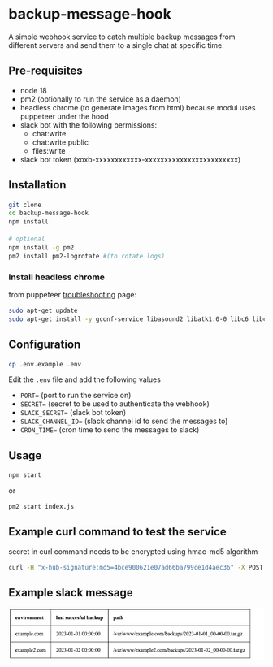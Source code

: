# backup-message-hook

A simple webhook service to catch multiple backup messages from different servers
and send them to a single chat at specific time.

## Pre-requisites

- node 18
- pm2 (optionally to run the service as a daemon)
- headless chrome (to generate images from html) because modul uses puppeteer under the hood
- slack bot with the following permissions:
  - chat:write
  - chat:write.public
  - files:write
- slack bot token (xoxb-xxxxxxxxxxxx-xxxxxxxxxxxxxxxxxxxxxxxx)

## Installation

```bash
git clone
cd backup-message-hook
npm install

# optional
npm install -g pm2
pm2 install pm2-logrotate #(to rotate logs)
```

### Install headless chrome

from puppeteer [troubleshooting](https://github.com/puppeteer/puppeteer/blob/main/docs/troubleshooting.md) page:

```bash
sudo apt-get update
sudo apt-get install -y gconf-service libasound2 libatk1.0-0 libc6 libcairo2 libcups2 libdbus-1-3 libexpat1 libfontconfig1 libgcc1 libgconf-2-4 libgdk-pixbuf2.0-0 libglib2.0-0 libgtk-3-0 libnspr4 libpango-1.0-0 libpangocairo-1.0-0 libstdc++6 libx11-6 libx11-xcb1 libxcb1 libxcomposite1 libxcursor1 libxdamage1 libxext6 libxfixes3 libxi6 libxrandr2 libxrender1 libxss1 libxtst6 ca-certificates fonts-liberation libappindicator1 libnss3 lsb-release xdg-utils wget
```

## Configuration

```bash
cp .env.example .env
```

Edit the `.env` file and add the following values

- `PORT=` (port to run the service on)
- `SECRET=` (secret to be used to authenticate the webhook)
- `SLACK_SECRET=` (slack bot token)
- `SLACK_CHANNEL_ID=` (slack channel id to send the messages to)
- `CRON_TIME=` (cron time to send the messages to slack)

## Usage

```bash
npm start
```

or

```bash
pm2 start index.js
```

## Example curl command to test the service

secret in curl command needs to be encrypted using hmac-md5 algorithm

```bash
curl -H "x-hub-signature:md5=4bce900621e07ad66ba799ce1d4aec36" -X POST "localhost:8080" -d "{\"domain\":\"example.com\",\"backupPath\":\"2023-01-01 00:00:00\",\"backupDate\":\"/var/www/example.com/backups/2023-01-01_00-00-00.tar.gz\"}"
```

## Example slack message

![](example.png)
